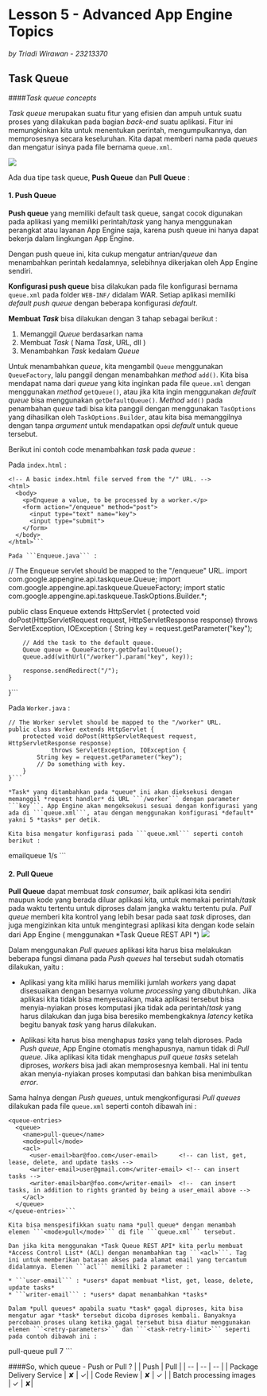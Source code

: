 # Lesson 5 - Advanced App Engine Topics
*by Triadi Wirawan - 23213370*
## Task Queue

####*Task queue concepts*

*Task queue* merupakan suatu fitur yang efisien dan ampuh untuk suatu proses yang dilakukan pada bagian *back-end* suatu aplikasi. Fitur ini memungkinkan kita untuk menentukan perintah, mengumpulkannya, dan memprosesnya secara keseluruhan. Kita dapat memberi nama pada *queues* dan mengatur isinya pada file bernama ```queue.xml```.

![](https://cloud.githubusercontent.com/assets/1955763/5456564/0ab23d0a-8577-11e4-8be8-01f0e066630a.jpg)

Ada dua tipe task queue, **Push Queue** dan **Pull Queue** :

#### 1. Push Queue


**Push queue** yang memiliki default task queue, sangat cocok digunakan pada aplikasi yang memiliki perintah/*task* yang hanya menggunakan perangkat atau layanan App Engine saja, karena push queue ini hanya dapat bekerja dalam lingkungan App Engine.

Dengan push queue ini, kita cukup mengatur antrian/*queue* dan menambahkan perintah kedalamnya, selebihnya dikerjakan oleh App Engine sendiri.

**Konfigurasi push queue** bisa dilakukan pada file konfigurasi bernama ```queue.xml``` pada folder ```WEB-INF/``` didalam WAR. Setiap aplikasi memiliki *default* *push queue* dengan beberapa konfigurasi *default*.

**Membuat *Task*** bisa dilakukan dengan 3 tahap sebagai berikut :
1. Memanggil *Queue* berdasarkan nama
2. Membuat *Task* ( Nama *Task*, URL, dll )
3. Menambahkan *Task* kedalam *Queue*

Untuk menambahkan *queue*, kita mengambil ```Queue``` menggunakan ```QueueFactory```, lalu panggil dengan menambahkan *method* ```add()```. Kita bisa mendapat nama dari *queue* yang kita inginkan pada file ```queue.xml``` dengan menggunakan *method* ```getQueue()```, atau jika kita ingin menggunakan *default queue* bisa menggunakan ```getDefaultQueue()```. *Method* ```add()``` pada penambahan *queue* tadi bisa kita panggil dengan menggunakan ```TasOptions``` yang dihasilkan oleh ```TaskOptions.Builder```, atau kita bisa memanggilnya dengan tanpa *argument* untuk mendapatkan opsi *default* untuk queue tersebut.

Berikut ini contoh code menambahkan *task* pada *queue* :

Pada ```index.html``` :
```
<!-- A basic index.html file served from the "/" URL. -->
<html>
  <body>
    <p>Enqueue a value, to be processed by a worker.</p>
    <form action="/enqueue" method="post">
      <input type="text" name="key">
      <input type="submit">
    </form>
  </body>
</html>```

Pada ```Enqueue.java``` :
```
// The Enqueue servlet should be mapped to the "/enqueue" URL.
import com.google.appengine.api.taskqueue.Queue;
import com.google.appengine.api.taskqueue.QueueFactory;
import static com.google.appengine.api.taskqueue.TaskOptions.Builder.*;

public class Enqueue extends HttpServlet {
    protected void doPost(HttpServletRequest request, HttpServletResponse response)
            throws ServletException, IOException {
        String key = request.getParameter("key");

        // Add the task to the default queue.
        Queue queue = QueueFactory.getDefaultQueue();
        queue.add(withUrl("/worker").param("key", key));

        response.sendRedirect("/");
    }
}```

Pada ```Worker.java``` :
```
// The Worker servlet should be mapped to the "/worker" URL.
public class Worker extends HttpServlet {
    protected void doPost(HttpServletRequest request, HttpServletResponse response)
            throws ServletException, IOException {
        String key = request.getParameter("key");
        // Do something with key.
    }
}```

*Task* yang ditambahkan pada *queue* ini akan dieksekusi dengan memanggil *request handler* di URL ```/worker``` dengan parameter ```key```. App Engine akan mengeksekusi sesuai dengan konfigurasi yang ada di ```queue.xml```, atau dengan menggunakan konfigurasi *default* yakni 5 *tasks* per detik.

Kita bisa mengatur konfigurasi pada ```queue.xml``` seperti contoh berikut :
```
<queue-entries>
  <queue>
    <name>emailqueue</name>
    <rate>1/s</rate>
  </queue>
</queue-entries>```

#### 2. Pull Queue
**Pull Queue** dapat membuat *task consumer*, baik aplikasi kita sendiri maupun kode yang berada diluar aplikasi kita, untuk memakai perintah/*task* pada waktu tertentu untuk diproses dalam jangka waktu tertentu pula. *Pull queue* memberi kita kontrol yang lebih besar pada saat *task* diproses, dan juga mengizinkan kita untuk mengintegrasi aplikasi kita dengan kode selain dari App Engine ( menggunakan *Task Queue REST API *)
![](https://cloud.githubusercontent.com/assets/1955763/5466656/9937898e-85e2-11e4-81b6-eb251c4f9cc0.jpg)

Dalam menggunakan *Pull queues* aplikasi kita harus bisa melakukan beberapa fungsi dimana pada *Push queues* hal tersebut sudah otomatis dilakukan, yaitu :

* Aplikasi yang kita miliki harus memiliki jumlah *workers* yang dapat disesuaikan dengan besarnya volume *processing* yang dibutuhkan. Jika aplikasi kita tidak bisa menyesuaikan, maka aplikasi tersebut bisa menyia-nyiakan proses komputasi jika tidak ada perintah/*task* yang harus dilakukan dan juga bisa beresiko membengkaknya *latency* ketika begitu banyak *task* yang harus dilakukan.

* Aplikasi kita harus bisa menghapus *tasks* yang telah diproses. Pada *Push queue*, App Engine otomatis menghapusnya, namun tidak di *Pull queue*. Jika aplikasi kita tidak menghapus *pull queue tasks* setelah diproses, *workers* bisa jadi akan memprosesnya kembali. Hal ini tentu akan menyia-nyiakan proses komputasi dan bahkan bisa menimbulkan *error*.

Sama halnya dengan *Push queues*, untuk mengkonfigurasi *Pull queues* dilakukan pada file ```queue.xml``` seperti contoh dibawah ini :
```
<queue-entries>
  <queue>
    <name>pull-queue</name>
    <mode>pull</mode>
    <acl>
      <user-email>bar@foo.com</user-email>      <!-- can list, get, lease, delete, and update tasks -->
      <writer-email>user@gmail.com</writer-email> <!-- can insert tasks -->
      <writer-email>bar@foo.com</writer-email>  <!--  can insert tasks, in addition to rights granted by being a user_email above -->
    </acl>
  </queue>
</queue-entries>```

Kita bisa menspesifikkan suatu nama *pull queue* dengan menambah elemen ```<mode>pull</mode>``` di file ```queue.xml``` tersebut.

Dan jika kita menggunakan *Task Queue REST API* kita perlu membuat *Access Control List* (ACL) dengan menambahkan tag ```<acl>```. Tag ini untuk memberikan batasan akses pada alamat email yang tercantum didalamnya. Elemen ```acl``` memiliki 2 parameter :

* ```user-email``` : *users* dapat membuat *list, get, lease, delete, update tasks*
* ```writer-email``` : *users* dapat menambahkan *tasks*

Dalam *pull queues* apabila suatu *task* gagal diproses, kita bisa mengatur agar *task* tersebut dicoba diproses kembali. Banyaknya percobaan proses ulang ketika gagal tersebut bisa diatur menggunakan elemen ```<retry-parameters>``` dan ```<task-retry-limit>``` seperti pada contoh dibawah ini :

```
<queue-entries>
  <queue>
    <name>pull-queue</name>
    <mode>pull</mode>
    <retry-parameters>
      <task-retry-limit>7</task-retry-limit>
    </retry-parameters>
  </queue>
</queue-entries>```

####So, which queue - Push or Pull ?
|  | Push | Pull |
| -- | -- | -- |
| Package Delivery Service | &#10008; | &#10003;|
| Code Review | &#10008; | &#10003; |
| Batch processing images | &#10003; | &#10008;|


